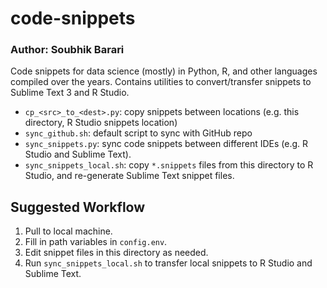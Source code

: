 # code-snippets
### Author: Soubhik Barari

Code snippets for data science (mostly) in Python, R, and other languages compiled over the years. Contains utilities to convert/transfer snippets to Sublime Text 3 and R Studio.

- `cp_<src>_to_<dest>.py`: copy snippets between locations (e.g. this directory, R Studio snippets location)
- `sync_github.sh`: default script to sync with GitHub repo
- `sync_snippets.py`: sync code snippets between different IDEs (e.g. R Studio and Sublime Text).
- `sync_snippets_local.sh`: copy `*.snippets` files from this directory to R Studio, and re-generate Sublime Text snippet files.

## Suggested Workflow

1. Pull to local machine.
2. Fill in path variables in `config.env`.
3. Edit snippet files in this directory as needed.
4. Run `sync_snippets_local.sh` to transfer local snippets to R Studio and Sublime Text.
